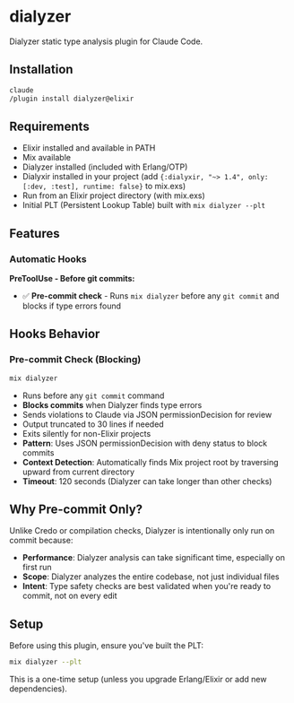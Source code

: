 # dialyzer

Dialyzer static type analysis plugin for Claude Code.

## Installation

```bash
claude
/plugin install dialyzer@elixir
```

## Requirements

- Elixir installed and available in PATH
- Mix available
- Dialyzer installed (included with Erlang/OTP)
- Dialyxir installed in your project (add `{:dialyxir, "~> 1.4", only: [:dev, :test], runtime: false}` to mix.exs)
- Run from an Elixir project directory (with mix.exs)
- Initial PLT (Persistent Lookup Table) built with `mix dialyzer --plt`

## Features

### Automatic Hooks

**PreToolUse - Before git commits:**
- ✅ **Pre-commit check** - Runs `mix dialyzer` before any `git commit` and blocks if type errors found

## Hooks Behavior

### Pre-commit Check (Blocking)
```bash
mix dialyzer
```
- Runs before any `git commit` command
- **Blocks commits** when Dialyzer finds type errors
- Sends violations to Claude via JSON permissionDecision for review
- Output truncated to 30 lines if needed
- Exits silently for non-Elixir projects
- **Pattern**: Uses JSON permissionDecision with deny status to block commits
- **Context Detection**: Automatically finds Mix project root by traversing upward from current directory
- **Timeout**: 120 seconds (Dialyzer can take longer than other checks)

## Why Pre-commit Only?

Unlike Credo or compilation checks, Dialyzer is intentionally only run on commit because:
- **Performance**: Dialyzer analysis can take significant time, especially on first run
- **Scope**: Dialyzer analyzes the entire codebase, not just individual files
- **Intent**: Type safety checks are best validated when you're ready to commit, not on every edit

## Setup

Before using this plugin, ensure you've built the PLT:

```bash
mix dialyzer --plt
```

This is a one-time setup (unless you upgrade Erlang/Elixir or add new dependencies).

